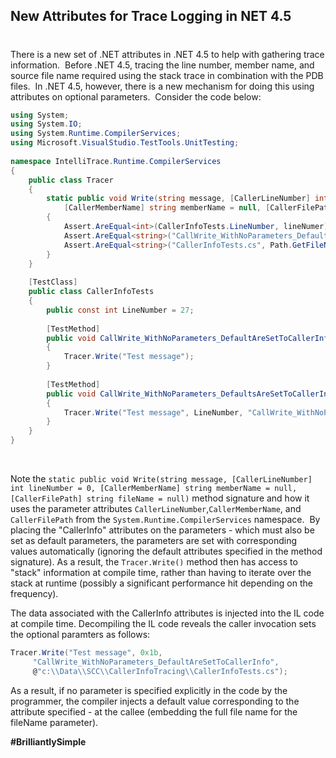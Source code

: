 

## New Attributes for Trace Logging in NET 4.5
#
There is a new set of .NET attributes in .NET 4.5 to help with gathering trace information.  Before .NET 4.5, tracing the line number, member name, and source file name required using the stack trace in combination with the PDB files.  In .NET 4.5, however, there is a new mechanism for doing this using attributes on optional parameters.  Consider the code below:

```csharp
using System;
using System.IO;
using System.Runtime.CompilerServices;
using Microsoft.VisualStudio.TestTools.UnitTesting;
 
namespace IntelliTrace.Runtime.CompilerServices
{
    public class Tracer
    {
        static public void Write(string message, [CallerLineNumber] int lineNumer = 0, 
            [CallerMemberName] string memberName = null, [CallerFilePath] string fileName = null)
        {
            Assert.AreEqual<int>(CallerInfoTests.LineNumber, lineNumer);
            Assert.AreEqual<string>("CallWrite_WithNoParameters_DefaultAreSetToCallerInfo", memberName);
            Assert.AreEqual<string>("CallerInfoTests.cs", Path.GetFileName(fileName));
        }
    }
    
    [TestClass]
    public class CallerInfoTests
    {
        public const int LineNumber = 27;
 
        [TestMethod]
        public void CallWrite_WithNoParameters_DefaultAreSetToCallerInfo()
        {
            Tracer.Write("Test message");
        }
 
        [TestMethod]
        public void CallWrite_WithNoParameters_DefaultsAreSetToCallerInfoExceptForSpecifiedLineNuber()
        {
            Tracer.Write("Test message", LineNumber, "CallWrite_WithNoParameters_DefaultAreSetToCallerInfo");
        }
    }
}
```

 

Note the ```static public void Write(string message, [CallerLineNumber] int lineNumber = 0, [CallerMemberName] string memberName = null, [CallerFilePath] string fileName = null)``` method signature and how it uses the parameter attributes ```CallerLineNumber```,```CallerMemberName```, and ```CallerFilePath``` from the ```System.Runtime.CompilerServices``` namespace.  By placing the "CallerInfo" attributes on the parameters - which must also be set as default parameters, the parameters are set with corresponding values automatically (ignoring the default attributes specified in the method signature). As a result, the ```Tracer.Write()``` method then has access to "stack" information at compile time, rather than having to iterate over the stack at runtime (possibly a significant performance hit depending on the frequency).

The data associated with the CallerInfo attributes is injected into the IL code at compile time. Decompiling the IL code reveals the caller invocation sets the optional paramters as follows:

```csharp
Tracer.Write("Test message", 0x1b, 
     "CallWrite_WithNoParameters_DefaultAreSetToCallerInfo", 
     @"c:\\Data\\SCC\\CallerInfoTracing\\CallerInfoTests.cs");
```
As a result, if no parameter is specified explicitly in the code by the programmer, the compiler injects a default value corresponding to the attribute specified - at the callee (embedding the full file name for the fileName parameter).

**#BrilliantlySimple**
